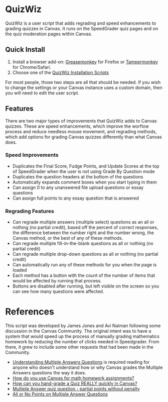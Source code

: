 # QuizWiz
QuizWiz is a user script that adds regrading and speed enhancements to grading quizzes in Canvas. It runs on the SpeedGrader quiz pages and on the quiz moderation pages within Canvas.

## Quick Install
1. Install a browser add-on: [Greasemonkey](https://addons.mozilla.org/en-us/firefox/addon/greasemonkey/) for Firefox or [Tampermonkey](http://tampermonkey.net/) for Chrome/Safari.
2. Choose one of the [QuizWiz Installation Scripts](install/)

For most people, those two steps are all that should be needed. If you wish to change the settings or your Canvas instance uses a custom domain, then you will need to edit the user script.

## Features
There are two major types of improvements that QuizWiz adds to Canvas quizzes. These are speed enhancements, which improve the worflow process and reduce needless mouse movement, and regrading methods, which add options for grading Canvas quizzes differently than what Canvas does.

### Speed Improvements
* Duplicates the Final Score, Fudge Points, and Update Scores at the top of SpeedGrader when the user is not using Grade By Question mode
* Duplicates the question headers at the bottom of the questions
* Automatically expands comment boxes when you start typing in them
* Can assign 0 to any unanswered file upload questions or essay questions
* Can assign full points to any essay question that is answered

### Regrading Features
* Can regrade multiple answers (multiple select) questions as an all or nothing (no partial credit), based off the percent of correct responses, the difference between the number right and the number wrong, the Canvas method, or the best of any of these methods.
* Can regrade multiple fill-in-the-blank questions as all or nothing (no partial credit)
* Can regrade multiple drop-down questions as all or nothing (no partial credit)
* Can automatically run any of these methods for you when the page is loaded
* Each method has a button with the count of the number of items that would be affected by running that process.
* Buttons are disabled after running, but left visible on the screen so you can see how many questions were affected.

# References
This script was developed by James Jones and Avi Naiman following some discussion in the Canvas Community. 
The original intent was to have a system that would speed up the process of manually grading mathematics homework by reducing the number of clicks needed in Speedgrader. From there, it grew to include some other requests that had been made in the Community.
* [Understanding Multiple Answers Questions](https://community.canvaslms.com/docs/DOC-6674) is required reading for anyone who doesn't understand how or why Canvas grades the Multiple Answers questions the way it does.
* [How do you use Canvas for math homework assignments?](https://community.canvaslms.com/message/33657)
* [How can you hand-grade a Quiz REALLY quickly in Canvas?](https://community.canvaslms.com/message/33481)
* [Multiple Answer quiz question - partial points without penalty](https://community.canvaslms.com/ideas/2443)
* [All or No Points on Multiple Answer Questions](https://community.canvaslms.com/ideas/1241)
